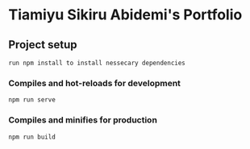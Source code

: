# Tiamiyu Sikiru Abidemi's Portfolio

## Project setup
```
run npm install to install nessecary dependencies
```

### Compiles and hot-reloads for development
```
npm run serve
```

### Compiles and minifies for production
```
npm run build
```

